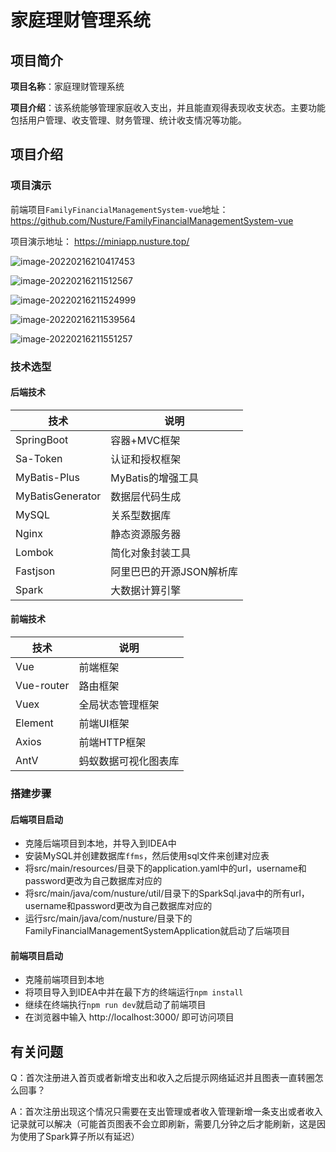# 家庭理财管理系统

## 项目简介

**项目名称**：家庭理财管理系统

**项目介绍**：该系统能够管理家庭收入支出，并且能直观得表现收支状态。主要功能包括用户管理、收支管理、财务管理、统计收支情况等功能。

## 项目介绍

### 项目演示

前端项目`FamilyFinancialManagementSystem-vue`地址：https://github.com/Nusture/FamilyFinancialManagementSystem-vue

项目演示地址： https://miniapp.nusture.top/

![image-20220216210417453](https://typora-1300833172.cos.ap-guangzhou.myqcloud.com/Typora%E4%B8%8A%E4%BC%A0%E5%9B%BE%E7%89%87/image-20220216210417453.png)

![image-20220216211512567](https://typora-1300833172.cos.ap-guangzhou.myqcloud.com/Typora%E4%B8%8A%E4%BC%A0%E5%9B%BE%E7%89%87/image-20220216211512567.png)

![image-20220216211524999](https://typora-1300833172.cos.ap-guangzhou.myqcloud.com/Typora%E4%B8%8A%E4%BC%A0%E5%9B%BE%E7%89%87/image-20220216211524999.png)

![image-20220216211539564](https://typora-1300833172.cos.ap-guangzhou.myqcloud.com/Typora%E4%B8%8A%E4%BC%A0%E5%9B%BE%E7%89%87/image-20220216211539564.png)

![image-20220216211551257](https://typora-1300833172.cos.ap-guangzhou.myqcloud.com/Typora%E4%B8%8A%E4%BC%A0%E5%9B%BE%E7%89%87/image-20220216211551257.png)

### 技术选型

#### 后端技术

| 技术             | 说明                     |
| ---------------- | ------------------------ |
| SpringBoot       | 容器+MVC框架             |
| Sa-Token         | 认证和授权框架           |
| MyBatis-Plus     | MyBatis的增强工具        |
| MyBatisGenerator | 数据层代码生成           |
| MySQL            | 关系型数据库             |
| Nginx            | 静态资源服务器           |
| Lombok           | 简化对象封装工具         |
| Fastjson         | 阿里巴巴的开源JSON解析库 |
| Spark            | 大数据计算引擎           |

#### 前端技术

| 技术       | 说明                 |
| ---------- | -------------------- |
| Vue        | 前端框架             |
| Vue-router | 路由框架             |
| Vuex       | 全局状态管理框架     |
| Element    | 前端UI框架           |
| Axios      | 前端HTTP框架         |
| AntV       | 蚂蚁数据可视化图表库 |

### 搭建步骤

#### 后端项目启动

* 克隆后端项目到本地，并导入到IDEA中
* 安装MySQL并创建数据库`ffms`，然后使用sql文件来创建对应表
* 将src/main/resources/目录下的application.yaml中的url，username和password更改为自己数据库对应的
* 将src/main/java/com/nusture/util/目录下的SparkSql.java中的所有url，username和password更改为自己数据库对应的
* 运行src/main/java/com/nusture/目录下的FamilyFinancialManagementSystemApplication就启动了后端项目

#### 前端项目启动

* 克隆前端项目到本地
* 将项目导入到IDEA中并在最下方的终端运行`npm install`
* 继续在终端执行`npm run dev`就启动了前端项目
* 在浏览器中输入 http://localhost:3000/ 即可访问项目



## 有关问题

Q：首次注册进入首页或者新增支出和收入之后提示网络延迟并且图表一直转圈怎么回事？

A：首次注册出现这个情况只需要在支出管理或者收入管理新增一条支出或者收入记录就可以解决（可能首页图表不会立即刷新，需要几分钟之后才能刷新，这是因为使用了Spark算子所以有延迟）